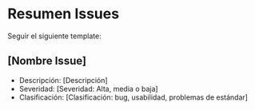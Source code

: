 # Resumen Issues

Seguir el siguiente template:

## [Nombre Issue]
- Descripción: [Descripción]
- Severidad: [Severidad: Alta, media o baja]
- Clasificación: [Clasificación: bug, usabilidad, problemas de estándar]

